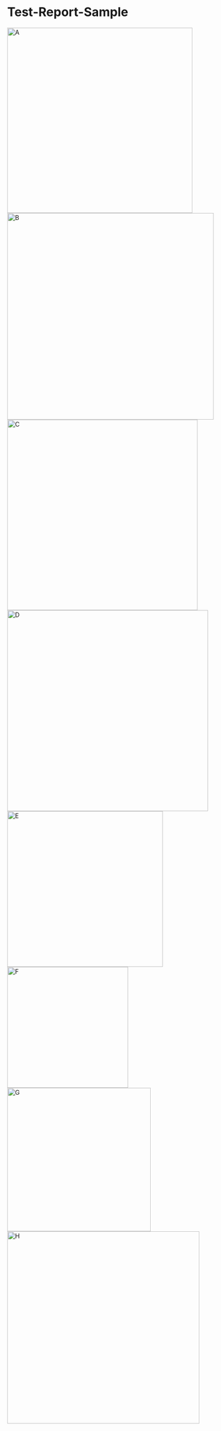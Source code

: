 # Test-Report-Sample

<img width="426" alt="A" src="https://github.com/IoanaVasarhelyi99/Test-Report-Sample/assets/135469580/3c48f85b-7e67-4973-921e-c4986d88aa2a">

<img width="475" alt="B" src="https://github.com/IoanaVasarhelyi99/Test-Report-Sample/assets/135469580/1afd41a6-456f-47f1-9416-6a0e4e494f3a">

<img width="438" alt="C" src="https://github.com/IoanaVasarhelyi99/Test-Report-Sample/assets/135469580/c6f669b9-8bd3-431c-a5cf-6bcb982b1fa7">

<img width="462" alt="D" src="https://github.com/IoanaVasarhelyi99/Test-Report-Sample/assets/135469580/497857f0-38a5-43df-9e41-f6e7d97ab1c9">

<img width="358" alt="E" src="https://github.com/IoanaVasarhelyi99/Test-Report-Sample/assets/135469580/79502505-f144-4c82-8da4-1486a9021d78">

<img width="278" alt="F" src="https://github.com/IoanaVasarhelyi99/Test-Report-Sample/assets/135469580/8c54b0af-b464-48f9-97b8-d4c717d3eb23">

<img width="330" alt="G" src="https://github.com/IoanaVasarhelyi99/Test-Report-Sample/assets/135469580/13497302-a85a-4c62-a679-fff27cdccc81">

<img width="442" alt="H" src="https://github.com/IoanaVasarhelyi99/Test-Report-Sample/assets/135469580/6b46d13b-a1c2-45ab-b834-2dc231ee1ec4">
